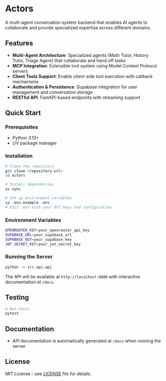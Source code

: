 # Actors

A multi-agent conversation system backend that enables AI agents to collaborate and provide specialized expertise across different domains.

## Features

- **Multi-Agent Architecture**: Specialized agents (Math Tutor, History Tutor, Triage Agent) that collaborate and hand off tasks
- **MCP Integration**: Extensible tool system using Model Context Protocol servers
- **Client Tools Support**: Enable client-side tool execution with callback mechanisms
- **Authentication & Persistence**: Supabase integration for user management and conversation storage
- **RESTful API**: FastAPI-based endpoints with streaming support

## Quick Start

### Prerequisites

- Python 3.13+
- UV package manager

### Installation

```bash
# Clone the repository
git clone <repository-url>
cd actors

# Install dependencies
uv sync

# Set up environment variables
cp .env.example .env
# Edit .env with your API keys and configuration
```

### Environment Variables

```bash
OPENROUTER_KEY=your_openrouter_api_key
SUPABASE_URL=your_supabase_url
SUPABASE_KEY=your_supabase_key
JWT_SECRET_KEY=your_jwt_secret_key
```

### Running the Server

```bash
python -m src.api.api
```

The API will be available at `http://localhost:8000` with interactive documentation at `/docs`.

## Testing

```bash
# Run tests
pytest
```

## Documentation

- API documentation is automatically generated at `/docs` when running the server

## License

MIT License - see [LICENSE](LICENSE) file for details.